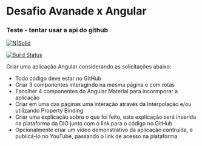 # Desafio Avanade x Angular
### Teste - tentar usar a api do github

[![N|Solid](https://angular.io/assets/images/logos/angular/logo-nav@2x.png)](https://nodesource.com/products/nsolid)

[![Build Status](https://travis-ci.org/joemccann/dillinger.svg?branch=master)](https://travis-ci.org/joemccann/dillinger)

Criar uma aplicação Angular considerando as solicitações abaixo:

  - Todo código deve estar no GitHub
  - Criar 3 componentes interagindo na mesma página e com rotas
  - Escolher 4 componentes do Angular Material para incormporar a aplicação
  - Criar em uma das páginas uma interação através da Interpolação e/ou utilizando Property Binding
  - Criar uma explicação sobre o que foi feito, esta explicação será inserida na plataforma da DIO junto com o link para o código no GitHub
  - Opcionalmente criar um vídeo demonstrativo da aplicação contruída, e publicá-lo no YouTube, passando o link de acesso na plataforma
